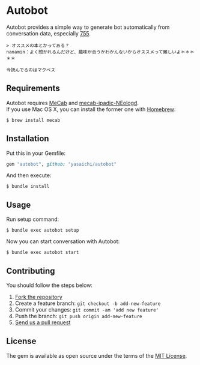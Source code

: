 # Autobot

Autobot provides a simple way to generate bot automatically from conversation data,
especially [755](http://7gogo.jp).

```
> オススメの本とかってある？
nanamin：よく聞かれるんだけど、趣味が合うかわかんないからオススメって難しいよ＊＊＊＊＊

今読んでるのはマクベス
```

## Requirements

Autobot requires [MeCab](http://taku910.github.io/mecab) and
[mecab-ipadic-NEologd](https://github.com/neologd/mecab-ipadic-neologd).  
If you use Mac OS X, you can install the former one with [Homebrew](http://brew.sh/index.html):

```
$ brew install mecab
```
## Installation

Put this in your Gemfile:

```ruby
gem "autobot", github: "yasaichi/autobot"
```

And then execute:

```
$ bundle install
```

## Usage

Run setup command:

```
$ bundle exec autobot setup
```

Now you can start conversation with Autobot:

```
$ bundle exec autobot start
```

## Contributing

You should follow the steps below:

1. [Fork the repository](https://help.github.com/articles/fork-a-repo/)
2. Create a feature branch: `git checkout -b add-new-feature`
3. Commit your changes: `git commit -am 'add new feature'`
4. Push the branch: `git push origin add-new-feature`
4. [Send us a pull request](https://help.github.com/articles/using-pull-requests/)

## License

The gem is available as open source under the terms of the [MIT License](http://opensource.org/licenses/MIT).
